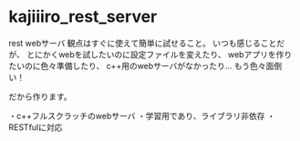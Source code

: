 kajiiiro_rest_server
====================
rest webサーバ
観点はすぐに使えて簡単に試せること。
いつも感じることだが、
とにかくwebを試したいのに設定ファイルを変えたり、
webアプリを作りたいのに色々準備したり、
c++用のwebサーバがなかったり…
もう色々面倒い！

だから作ります。

・c++フルスクラッチのwebサーバ
・学習用であり、ライブラリ非依存
・RESTfulに対応
